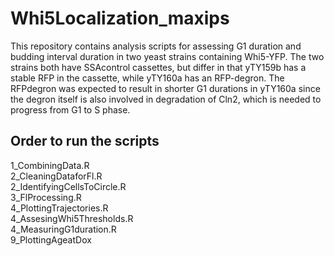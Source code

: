 # Whi5Localization_maxips
This repository contains analysis scripts for assessing G1 duration and budding interval duration in two yeast strains containing Whi5-YFP.
The two strains both have SSAcontrol cassettes, but differ in that yTY159b has a stable RFP in the cassette, while yTY160a has an RFP-degron.
The RFPdegron was expected to result in shorter G1 durations in yTY160a since the degron itself is also involved in degradation of Cln2, which is needed to progress from G1 to S phase.

## Order to run the scripts
1_CombiningData.R  
2_CleaningDataforFl.R  
2_IdentifyingCellsToCircle.R  
3_FlProcessing.R  
4_PlottingTrajectories.R  
4_AssesingWhi5Thresholds.R  
4_MeasuringG1duration.R  
9_PlottingAgeatDox
